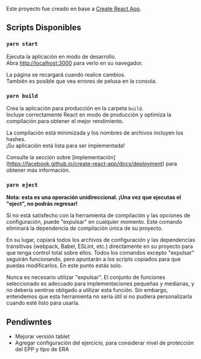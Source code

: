 Este proyecto fue creado en base a [Create React App](https://github.com/facebook/create-react-app).

## Scripts Disponibles

### `yarn start`

Ejecuta la aplicación en modo de desarrollo.\
Abra [http://localhost:3000](http://localhost:3000) para verlo en su navegador.

La página se recargará cuando realice cambios.\
También es posible que vea errores de pelusa en la consola.

### `yarn build`

Crea la aplicación para producción en la carpeta `build`.\
Incluye correctamente React en modo de producción y optimiza la compilación para obtener el mejor rendimiento.

La compilación está minimizada y los nombres de archivos incluyen los hashes.\
¡Su aplicación está lista para ser implementada!

Consulte la sección sobre [implementación] (https://facebook.github.io/create-react-app/docs/deployment) para obtener más información.

### `yarn eject`

**Nota: esta es una operación unidireccional. ¡Una vez que ejecutas el "eject", no podrás regresar!**

Si no está satisfecho con la herramienta de compilación y las opciones de configuración, puede "expulsar" en cualquier momento. Este comando eliminará la dependencia de compilación única de su proyecto.

En su lugar, copiará todos los archivos de configuración y las dependencias transitivas (webpack, Babel, ESLint, etc.) directamente en su proyecto para que tenga control total sobre ellos. Todos los comandos excepto "expulsar" seguirán funcionando, pero apuntarán a los scripts copiados para que puedas modificarlos. En este punto estás solo.

Nunca es necesario utilizar "expulsar". El conjunto de funciones seleccionado es adecuado para implementaciones pequeñas y medianas, y no debería sentirse obligado a utilizar esta función. Sin embargo, entendemos que esta herramienta no sería útil si no pudiera personalizarla cuando esté listo para usarla.

## Pendiwntes

- Mejorar versión tablet
- Agregar configuración del ejercicio, para considerar nivel de protección del EPP y tipo de ERA